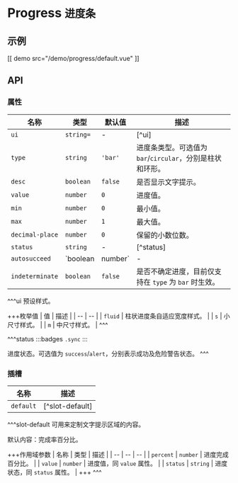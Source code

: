 # Progress <small>进度条</small>

## 示例

[[ demo src="/demo/progress/default.vue" ]]

## API

### 属性

| 名称 | 类型 | 默认值 | 描述 |
| -- | -- | -- | -- |
| `ui` | `string=` | - | [^ui] |
| `type` | `string` | `'bar'` | 进度条类型。可选值为 `bar`/`circular`，分别是柱状和环形。 |
| `desc` | `boolean` | `false` | 是否显示文字提示。 |
| `value` | `number` | `0` | 进度值。 |
| `min` | `number` | `0` | 最小值。 |
| `max` | `number` | `1` | 最大值。 |
| `decimal-place` | `number` | `0` | 保留的小数位数。 |
| `status` | `string` | - | [^status] |
| `autosucceed` | `boolean | number` | - | 是否在进度值到达最大时自动进入 `success` 状态。`true` 表示直接进入成功状态，如果是 `number` 类型则表示在到达最大值后切换为成功状态前等待的毫秒数。 |
| `indeterminate` | `boolean` | `false` | 是否不确定进度，目前仅支持在 `type` 为 `bar` 时生效。 |


^^^ui
预设样式。

+++枚举值
| 值 | 描述 |
| -- | -- |
| `fluid` | 柱状进度条自适应宽度样式。 |
| `s` | 小尺寸样式。 |
| `m` | 中尺寸样式。 |
^^^

^^^status
:::badges
`.sync`
:::

进度状态。可选值为 `success`/`alert`，分别表示成功及危险警告状态。
^^^

### 插槽

| 名称 | 描述 |
| -- | -- |
| `default` | [^slot-default] |

^^^slot-default
可用来定制文字提示区域的内容。

默认内容：完成率百分比。

+++作用域参数
| 名称 | 类型 | 描述 |
| -- | -- | -- |
| `percent` | `number` | 进度完成百分比。 |
| `value` | `number` | 进度值，同 `value` 属性。 |
| `status` | `string` | 进度状态，同 `status` 属性。 |
+++
^^^
